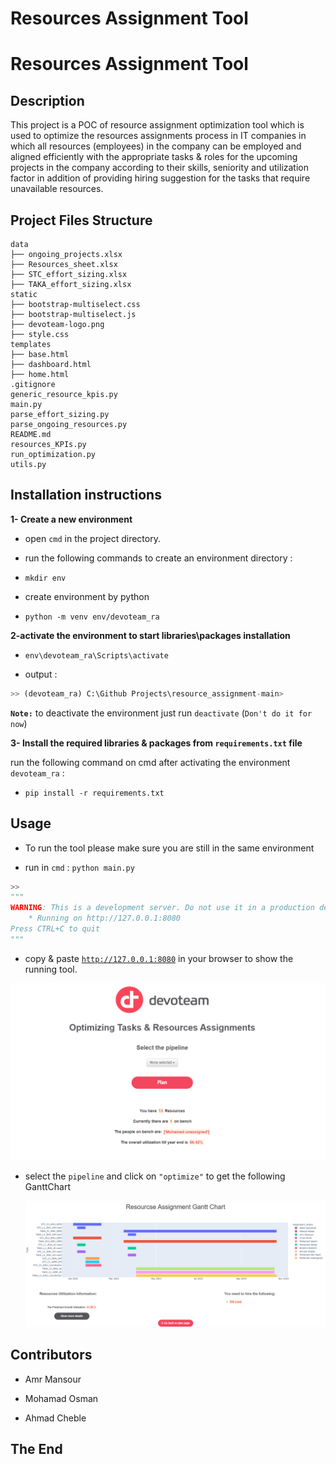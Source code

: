  Resources Assignment Tool
================

# Resources Assignment Tool

## **Description**

This project is a POC of resource assignment optimization tool which is
used to optimize the resources assignments process in IT companies in
which all resources (employees) in the company can be employed and
aligned efficiently with the appropriate tasks & roles for the upcoming
projects in the company according to their skills, seniority and
utilization factor in addition of providing hiring suggestion for the
tasks that require unavailable resources.

## **Project Files Structure**

    data
    ├── ongoing_projects.xlsx
    ├── Resources_sheet.xlsx
    ├── STC_effort_sizing.xlsx
    ├── TAKA_effort_sizing.xlsx
    static
    ├── bootstrap-multiselect.css
    ├── bootstrap-multiselect.js
    ├── devoteam-logo.png
    ├── style.css
    templates
    ├── base.html
    ├── dashboard.html
    ├── home.html
    .gitignore
    generic_resource_kpis.py
    main.py
    parse_effort_sizing.py
    parse_ongoing_resources.py
    README.md
    resources_KPIs.py
    run_optimization.py
    utils.py

## Installation instructions

**1- Create a new environment**

-   open `cmd` in the project directory.

-   run the following commands to create an environment directory :

-   `mkdir env`

-   create environment by python

-   `python -m venv env/devoteam_ra`


**2-activate the environment to start libraries\packages installation**

-   `env\devoteam_ra\Scripts\activate`

-   output :

``` python
>> (devoteam_ra) C:\Github Projects\resource_assignment-main>
```

**`Note:`** to deactivate the environment just run `deactivate` (`Don't do it for now`)

**3- Install the required libraries & packages from `requirements.txt`
file**

run the following command on cmd after activating the environment
`devoteam_ra` :

-   `pip install -r requirements.txt`

## Usage

-   To run the tool please make sure you are still in the same
    environment

-   run in `cmd` : `python main.py`

``` python
>> 
""" 
WARNING: This is a development server. Do not use it in a production deployment. Use a production WSGI server instead.
    * Running on http://127.0.0.1:8080
Press CTRL+C to quit
""" 
```

-   copy & paste [`http://127.0.0.1:8080`](http://127.0.0.1:8080) in
    your browser to show the running tool.

![](images/RA_tool.png)

-   select the `pipeline` and click on `"optimize"` to get the following
    GanttChart

    ![](images/result.png)

## Contributors

-   Amr Mansour

-   Mohamad Osman

-   Ahmad Cheble

## The End